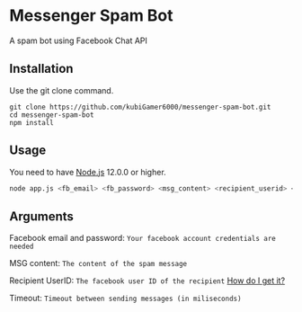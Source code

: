 # Messenger Spam Bot

A spam bot using Facebook Chat API

## Installation

Use the git clone command.

```
git clone https://github.com/kubiGamer6000/messenger-spam-bot.git
cd messenger-spam-bot
npm install
```

## Usage

You need to have [Node.js](https://nodejs.org/en/) 12.0.0 or higher.

```bash
node app.js <fb_email> <fb_password> <msg_content> <recipient_userid> <timeout>
```  
## Arguments

Facebook email and password: `Your facebook account credentials are needed`

MSG content: `The content of the spam message`

Recipient UserID: `The facebook user ID of the recipient` [How do I get it?](https://findmyfbid.in/)

Timeout: `Timeout between sending messages (in miliseconds)`
